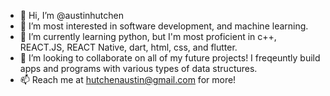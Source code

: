 - 👋 Hi, I’m @austinhutchen
- 👀 I’m most interested in software development, and machine learning.
- 🌱 I’m currently learning python, but I'm most proficient in c++, REACT.JS, REACT Native, dart, html, css, and flutter.
- 💞️ I’m looking to collaborate on all of my future projects! I freqeuntly build apps and programs with various types of data structures.
- 📫 Reach me at hutchenaustin@gmail.com for more!

<!---
austinhutchen/austinhutchen is a ✨ special ✨ repository because its `README.md` (this file) appears on your GitHub profile.
You can click the Preview link to take a look at your changes.
--->
